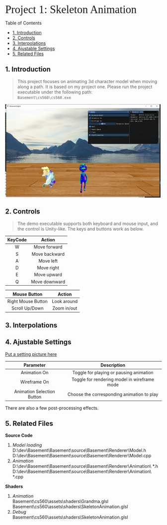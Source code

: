 <span style="font-family:Bebas Neue; font-size:2.5em;">Project 1: Skeleton Animation</span>

<!---
Some fonts: Arial, Bebas Neue, Verdana, Helvetica, Tahoma, Trebuchet, MS, Times New Roman,Georgia, Garamond
-->

Table of Contents
- [1. Introduction](#1-introduction)
- [2. Controls](#2-controls)
- [3. Interpolations](#3-interpolations)
- [4. Ajustable Settings](#4-ajustable-settings)
- [5. Related Files](#5-related-files)

## 1. Introduction
>This project focuses on animating 3d character model when moving along a path. It is based on my project one. Please run the project executable under the following path:  
`Basement\cs560\cs560.exe`  

<img src="image/imgui-settings.jpg" alt="picture example" title="example" width="500" height="300" />


## 2. Controls
>The demo executable supports both keyboard and mouse input, and the control is Unity-like. The keys and buttons work as below.

   | KeyCode |    Action     |
   | :-----: | :-----------: |
   |    W    | Move forward  |
   |    S    | Move backward |
   |    A    |   Move left   |
   |    D    |  Move right   |
   |    E    |  Move upward  |
   |    Q    | Move downward |

   |    Mouse Button    |   Action    |
   | :----------------: | :---------: |
   | Right Mouse Button | Look around |
   |   Scroll Up/Down   | Zoom in/out |

## 3. Interpolations


## 4. Ajustable Settings
[Put a setting picture here](https://www.youtube.com/watch?v=0N_RO-jL-90)

   |         Parameter          |                 Description                  |
   | :------------------------: | :------------------------------------------: |
   |        Animation On        |   Toggle for playing or pausing animation    |
   |        Wireframe On        | Toggle for rendering model in wireframe mode |
   | Animation Selection Button |  Choose the corresponding animation to play  |

There are also a few post-processing effects. 

## 5. Related Files
**Source Code**  
1. *Model loading*  
D:\dev\Basement\Basement\source\Basement\Renderer\Model.h
D:\dev\Basement\Basement\source\Basement\Renderer\Model.cpp
2. *Animation*
D:\dev\Basement\Basement\source\Basement\Renderer\Animation\ *.h
D:\dev\Basement\Basement\source\Basement\Renderer\Animation\ *.cpp


**Shaders**  
1. *Animation*  
Basement\cs560\assets\shaders\Grandma.glsl  
Basement\cs560\assets\shaders\SkeletonAnimation.glsl
2. *Debug*  
Basement\cs560\assets\shaders\SkeletonAnimation.glsl

